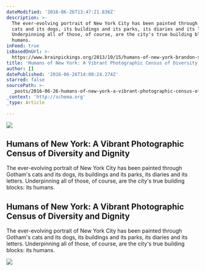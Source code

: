 ```yaml
---
dateModified: '2016-06-26T13:47:21.836Z'
description: >-
  The ever-evolving portrait of New York City has been painted through Gotham's
  cats and its dogs, its buildings and its parks, its diaries and its letters.
  Underpinning all of those, of course, are the city's true building blocks: its
  humans.
inFeed: true
isBasedOnUrl: >-
  https://www.brainpickings.org/2013/10/15/humans-of-new-york-brandon-stanton-book/
title: 'Humans of New York: A Vibrant Photographic Census of Diversity and Dignity'
author: []
datePublished: '2016-06-26T14:00:24.274Z'
starred: false
sourcePath: >-
  _posts/2016-06-26-humans-of-new-york-a-vibrant-photographic-census-of-diversi.md
_context: 'http://schema.org'
_type: Article

---
```

<article style=""><img src="https://imgflo.herokuapp.com/graph/vahj1ThiexotieMo/4440b1001b8a8d904fea7230d2ba8c0f/noop.jpg?input=https://i2.wp.com/www.brainpickings.org/wp-content/uploads/2013/10/humansofnewyork2.jpg?w=680&amp;ssl=1" /><h1>Humans of New York: A Vibrant Photographic Census of Diversity and Dignity</h1><p>The ever-evolving portrait of New York City has been painted through Gotham's cats and its dogs, its buildings and its parks, its diaries and its letters. Underpinning all of those, of course, are the city's true building blocks: its humans.</p></article>

<article style=""><h1>Humans of New York: A Vibrant Photographic Census of Diversity and Dignity</h1><p>The ever-evolving portrait of New York City has been painted through Gotham's cats and its dogs, its buildings and its parks, its diaries and its letters. Underpinning all of those, of course, are the city's true building blocks: its humans.</p><img src="https://i2.wp.com/www.brainpickings.org/wp-content/uploads/2013/10/humansofnewyork2.jpg?w=680&amp;ssl=1" /></article>
